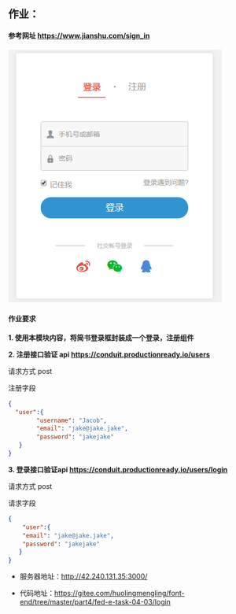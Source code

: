 ## 作业：

####  参考网址 https://www.jianshu.com/sign_in

![CgqCHl-8hK6AN0dLAABQO-iWEsI206](images/CgqCHl-8hK6AN0dLAABQO-iWEsI206.png)



#### 作业要求

 **1. 使用本模块内容，将简书登录框封装成一个登录，注册组件**

 **2. 注册接口验证 api  https://conduit.productionready.io/users**

 请求方式 post

 注册字段 

```json
{
  "user":{   
    	"username": "Jacob",
    	"email": "jake@jake.jake",
    	"password": "jakejake"
   }
}
```

 **3. 登录接口验证api https://conduit.productionready.io/users/login**

请求方式 post

请求字段

```json
{
	"user":{    
    "email": "jake@jake.jake",   
    "password": "jakejake"
   }
}
```

- 服务器地址：http://42.240.131.35:3000/

- 代码地址：https://gitee.com/huolingmengling/font-end/tree/master/part4/fed-e-task-04-03/login